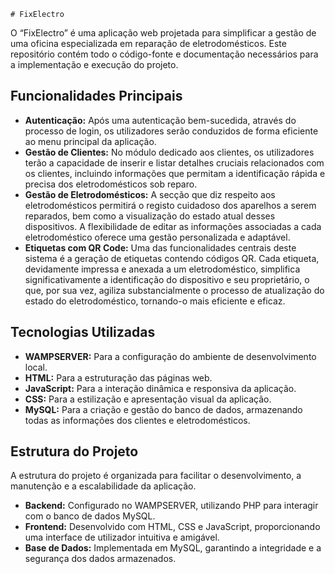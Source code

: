     # FixElectro

O “FixElectro” é uma aplicação web projetada para simplificar a gestão de uma oficina especializada em reparação de eletrodomésticos. Este repositório contém todo o código-fonte e documentação necessários para a implementação e execução do projeto.

## Funcionalidades Principais

- **Autenticação:** Após uma autenticação bem-sucedida, através do processo de login, os utilizadores serão conduzidos de forma eficiente ao menu principal da aplicação.
- **Gestão de Clientes:** No módulo dedicado aos clientes, os utilizadores terão a capacidade de inserir e listar detalhes cruciais relacionados com os clientes, incluindo informações que permitam a identificação rápida e precisa dos eletrodomésticos sob reparo.
- **Gestão de Eletrodomésticos:** A secção que diz respeito aos eletrodomésticos permitirá o registo cuidadoso dos aparelhos a serem reparados, bem como a visualização do estado atual desses dispositivos. A flexibilidade de editar as informações associadas a cada eletrodoméstico oferece uma gestão personalizada e adaptável.
- **Etiquetas com QR Code:** Uma das funcionalidades centrais deste sistema é a geração de etiquetas contendo códigos QR. Cada etiqueta, devidamente impressa e anexada a um eletrodoméstico, simplifica significativamente a identificação do dispositivo e seu proprietário, o que, por sua vez, agiliza substancialmente o processo de atualização do estado do eletrodoméstico, tornando-o mais eficiente e eficaz.

## Tecnologias Utilizadas

- **WAMPSERVER:** Para a configuração do ambiente de desenvolvimento local.
- **HTML:** Para a estruturação das páginas web.
- **JavaScript:** Para a interação dinâmica e responsiva da aplicação.
- **CSS:** Para a estilização e apresentação visual da aplicação.
- **MySQL:** Para a criação e gestão do banco de dados, armazenando todas as informações dos clientes e eletrodomésticos.

## Estrutura do Projeto

A estrutura do projeto é organizada para facilitar o desenvolvimento, a manutenção e a escalabilidade da aplicação. 

- **Backend:** Configurado no WAMPSERVER, utilizando PHP para interagir com o banco de dados MySQL.
- **Frontend:** Desenvolvido com HTML, CSS e JavaScript, proporcionando uma interface de utilizador intuitiva e amigável.
- **Base de Dados:** Implementada em MySQL, garantindo a integridade e a segurança dos dados armazenados.

